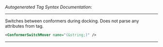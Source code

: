 <!-- THIS IS AN AUTOGENERATED FILE: Don't edit it directly, instead change the schema definition in the code itself. -->

_Autogenerated Tag Syntax Documentation:_

---
Switches between conformers during docking. Does not parse any attributes from tag.

```xml
<ConformerSwitchMover name="(&string;)" />
```



---
